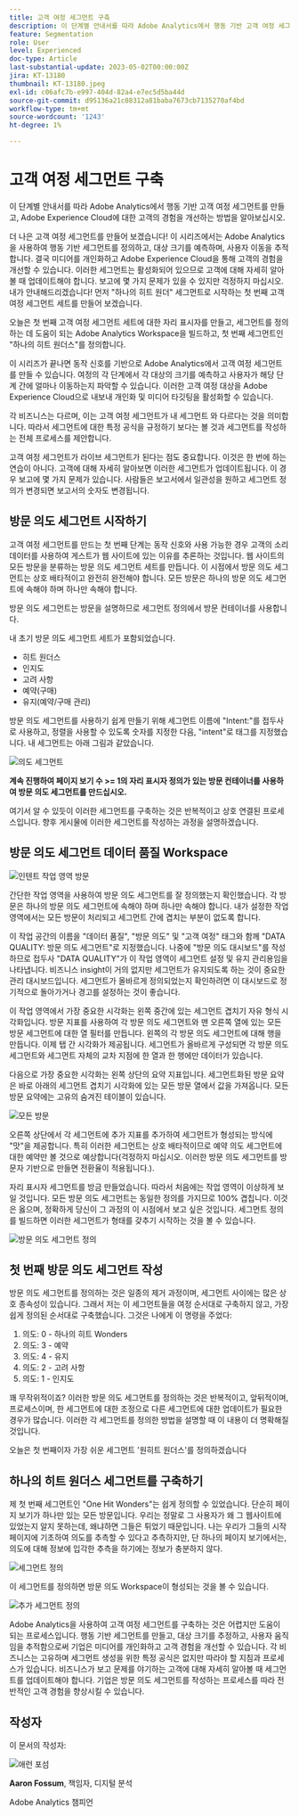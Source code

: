 ```yaml
---
title: 고객 여정 세그먼트 구축
description: 이 단계별 안내서를 따라 Adobe Analytics에서 행동 기반 고객 여정 세그먼트를 만들고, Adobe Experience Cloud에 대한 고객의 경험을 개선하는 방법을 알아보십시오.
feature: Segmentation
role: User
level: Experienced
doc-type: Article
last-substantial-update: 2023-05-02T00:00:00Z
jira: KT-13180
thumbnail: KT-13180.jpeg
exl-id: c06afc7b-e997-404d-82a4-e7ec5d5ba44d
source-git-commit: d95136a21c08312a81baba7673cb7135270af4bd
workflow-type: tm+mt
source-wordcount: '1243'
ht-degree: 1%

---
```


# 고객 여정 세그먼트 구축

이 단계별 안내서를 따라 Adobe Analytics에서 행동 기반 고객 여정 세그먼트를 만들고, Adobe Experience Cloud에 대한 고객의 경험을 개선하는 방법을 알아보십시오.

더 나은 고객 여정 세그먼트를 만들어 보겠습니다! 이 시리즈에서는 Adobe Analytics을 사용하여 행동 기반 세그먼트를 정의하고, 대상 크기를 예측하며, 사용자 이동을 추적합니다. 결국 미디어를 개인화하고 Adobe Experience Cloud을 통해 고객의 경험을 개선할 수 있습니다. 이러한 세그먼트는 활성화되어 있으므로 고객에 대해 자세히 알아볼 때 업데이트해야 합니다. 보고에 몇 가지 문제가 있을 수 있지만 걱정하지 마십시오. 내가 안내해드리겠습니다! 먼저 &quot;하나의 히트 원더&quot; 세그먼트로 시작하는 첫 번째 고객 여정 세그먼트 세트를 만들어 보겠습니다.

오늘은 첫 번째 고객 여정 세그먼트 세트에 대한 자리 표시자를 만들고, 세그먼트를 정의하는 데 도움이 되는 Adobe Analytics Workspace을 빌드하고, 첫 번째 세그먼트인 &quot;하나의 히트 원더스&quot;를 정의합니다.

이 시리즈가 끝나면 동작 신호를 기반으로 Adobe Analytics에서 고객 여정 세그먼트를 만들 수 있습니다. 여정의 각 단계에서 각 대상의 크기를 예측하고 사용자가 해당 단계 간에 얼마나 이동하는지 파악할 수 있습니다. 이러한 고객 여정 대상을 Adobe Experience Cloud으로 내보내 개인화 및 미디어 타깃팅을 활성화할 수 있습니다.

각 비즈니스는 다르며, 이는 고객 여정 세그먼트가 내 세그먼트 와 다르다는 것을 의미합니다. 따라서 세그먼트에 대한 특정 공식을 규정하기 보다는 볼 것과 세그먼트를 작성하는 전체 프로세스를 제안합니다.

고객 여정 세그먼트가 라이브 세그먼트가 된다는 점도 중요합니다. 이것은 한 번에 하는 연습이 아니다. 고객에 대해 자세히 알아보면 이러한 세그먼트가 업데이트됩니다. 이 경우 보고에 몇 가지 문제가 있습니다. 사람들은 보고서에서 일관성을 원하고 세그먼트 정의가 변경되면 보고서의 숫자도 변경됩니다.

## 방문 의도 세그먼트 시작하기

고객 여정 세그먼트를 만드는 첫 번째 단계는 동작 신호와 사용 가능한 경우 고객의 소리 데이터를 사용하여 게스트가 웹 사이트에 있는 이유를 추론하는 것입니다. 웹 사이트의 모든 방문을 분류하는 방문 의도 세그먼트 세트를 만듭니다. 이 시점에서 방문 의도 세그먼트는 상호 배타적이고 완전히 완전해야 합니다. 모든 방문은 하나의 방문 의도 세그먼트에 속해야 하며 하나만 속해야 합니다.

방문 의도 세그먼트는 방문을 설명하므로 세그먼트 정의에서 방문 컨테이너를 사용합니다.

내 초기 방문 의도 세그먼트 세트가 포함되었습니다.

* 히트 원더스
* 인지도
* 고려 사항
* 예약(구매)
* 유지(예약/구매 관리)

방문 의도 세그먼트를 사용하기 쉽게 만들기 위해 세그먼트 이름에 &quot;Intent:&quot;를 접두사로 사용하고, 정렬을 사용할 수 있도록 숫자를 지정한 다음, &quot;intent&quot;로 태그를 지정했습니다. 내 세그먼트는 아래 그림과 같았습니다.

![의도 세그먼트](assets/intent-segments.png)

**계속 진행하여 페이지 보기 수 >= 1의 자리 표시자 정의가 있는 방문 컨테이너를 사용하여 방문 의도 세그먼트를 만드십시오.**

여기서 알 수 있듯이 이러한 세그먼트를 구축하는 것은 반복적이고 상호 연결된 프로세스입니다. 향후 게시물에 이러한 세그먼트를 작성하는 과정을 설명하겠습니다.

## 방문 의도 세그먼트 데이터 품질 Workspace

![인텐트 작업 영역 방문](assets/visit-intent-workspace.png)

간단한 작업 영역을 사용하여 방문 의도 세그먼트를 잘 정의했는지 확인했습니다. 각 방문은 하나의 방문 의도 세그먼트에 속해야 하며 하나만 속해야 합니다. 내가 설정한 작업 영역에서는 모든 방문이 처리되고 세그먼트 간에 겹치는 부분이 없도록 합니다.

이 작업 공간의 이름을 &quot;데이터 품질&quot;, &quot;방문 의도&quot; 및 &quot;고객 여정&quot; 태그와 함께 &quot;DATA QUALITY: 방문 의도 세그먼트&quot;로 지정했습니다. 나중에 &quot;방문 의도 대시보드&quot;를 작성하므로 접두사 &quot;DATA QUALITY&quot;가 이 작업 영역이 세그먼트 설정 및 유지 관리용임을 나타냅니다. 비즈니스 insight이 거의 없지만 세그먼트가 유지되도록 하는 것이 중요한 관리 대시보드입니다. 세그먼트가 올바르게 정의되었는지 확인하려면 이 대시보드로 정기적으로 돌아가거나 경고를 설정하는 것이 좋습니다.

이 작업 영역에서 가장 중요한 시각화는 왼쪽 중간에 있는 세그먼트 겹치기 자유 형식 시각화입니다. 방문 지표를 사용하여 각 방문 의도 세그먼트와 맨 오른쪽 열에 있는 모든 방문 세그먼트에 대한 열 필터를 만듭니다. 왼쪽의 각 방문 의도 세그먼트에 대해 행을 만듭니다. 이제 탭 간 시각화가 제공됩니다. 세그먼트가 올바르게 구성되면 각 방문 의도 세그먼트와 세그먼트 자체의 교차 지점에 한 열과 한 행에만 데이터가 있습니다.

다음으로 가장 중요한 시각화는 왼쪽 상단의 요약 지표입니다. 세그먼트화된 방문 요약은 바로 아래의 세그먼트 겹치기 시각화에 있는 모든 방문 열에서 값을 가져옵니다. 모든 방문 요약에는 고유의 숨겨진 테이블이 있습니다.

![모든 방문](assets/all-visits.png)

오른쪽 상단에서 각 세그먼트에 추가 지표를 추가하여 세그먼트가 형성되는 방식에 &quot;맛&quot;을 제공합니다. 특히 이러한 세그먼트는 상호 배타적이므로 예약 의도 세그먼트에 대한 예약만 볼 것으로 예상합니다(걱정하지 마십시오. 이러한 방문 의도 세그먼트를 방문자 기반으로 만들면 전환율이 적용됩니다.).

자리 표시자 세그먼트를 방금 만들었습니다. 따라서 처음에는 작업 영역이 이상하게 보일 것입니다. 모든 방문 의도 세그먼트는 동일한 정의를 가지므로 100% 겹칩니다. 이것은 옳으며, 정확하게 당신이 그 과정의 이 시점에서 보고 싶은 것입니다. 세그먼트 정의를 빌드하면 이러한 세그먼트가 형태를 갖추기 시작하는 것을 볼 수 있습니다.

![방문 의도 세그먼트 정의](assets/visit-intent-segment-defs.png)

## 첫 번째 방문 의도 세그먼트 작성

방문 의도 세그먼트를 정의하는 것은 일종의 제거 과정이며, 세그먼트 사이에는 많은 상호 종속성이 있습니다. 그래서 저는 이 세그먼트들을 여정 순서대로 구축하지 않고, 가장 쉽게 정의된 순서대로 구축했습니다. 그것은 나에게 이 명령을 주었다:

1. 의도: 0 - 하나의 히트 Wonders
1. 의도: 3 - 예약
1. 의도: 4 - 유지
1. 의도: 2 - 고려 사항
1. 의도: 1 - 인지도

꽤 무작위적이죠? 이러한 방문 의도 세그먼트를 정의하는 것은 반복적이고, 앞뒤적이며, 프로세스이며, 한 세그먼트에 대한 조정으로 다른 세그먼트에 대한 업데이트가 필요한 경우가 많습니다. 이러한 각 세그먼트를 정의한 방법을 설명할 때 이 내용이 더 명확해질 것입니다.

오늘은 첫 번째이자 가장 쉬운 세그먼트 &#39;원히트 원더스&#39;를 정의하겠습니다

## 하나의 히트 원더스 세그먼트를 구축하기

제 첫 번째 세그먼트인 &quot;One Hit Wonders&quot;는 쉽게 정의할 수 있었습니다. 단순히 페이지 보기가 하나만 있는 모든 방문입니다. 우리는 정말로 그 사용자가 왜 그 웹사이트에 있었는지 알지 못하는데, 왜냐하면 그들은 튀었기 때문입니다. 나는 우리가 그들의 시작 페이지에 기초하여 의도를 추측할 수 있다고 추측하지만, 단 하나의 페이지 보기에서는, 의도에 대해 정보에 입각한 추측을 하기에는 정보가 충분하지 않다.

![세그먼트 정의](assets/segment-def.png)

이 세그먼트를 정의하면 방문 의도 Workspace이 형성되는 것을 볼 수 있습니다.

![추가 세그먼트 정의](assets/more-segment-defs.png)

Adobe Analytics을 사용하여 고객 여정 세그먼트를 구축하는 것은 어렵지만 도움이 되는 프로세스입니다. 행동 기반 세그먼트를 만들고, 대상 크기를 추정하고, 사용자 움직임을 추적함으로써 기업은 미디어를 개인화하고 고객 경험을 개선할 수 있습니다. 각 비즈니스는 고유하며 세그먼트 생성을 위한 특정 공식은 없지만 따라야 할 지침과 프로세스가 있습니다. 비즈니스가 보고 문제를 야기하는 고객에 대해 자세히 알아볼 때 세그먼트를 업데이트해야 합니다. 기업은 방문 의도 세그먼트를 작성하는 프로세스를 따라 전반적인 고객 경험을 향상시킬 수 있습니다.

## 작성자

이 문서의 작성자:

![애런 포섬](assets/aaron-headshot.png)

**Aaron Fossum**, 책임자, 디지털 분석

Adobe Analytics 챔피언
